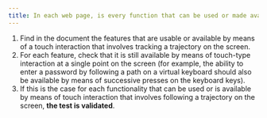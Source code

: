 ```yaml
---
title: In each web page, is every function that can be used or made available following a gesture based on tracking a trajectory on the screen also usable or available following a touch at a single point on the screen (excluding special cases)?
---
```


1. Find in the document the features that are usable or available by means of a touch interaction that involves tracking a trajectory on the screen.
2. For each feature, check that it is still available by means of touch-type interaction at a single point on the screen (for example, the ability to enter a password by following a path on a virtual keyboard should also be available by means of successive presses on the keyboard keys).
3. If this is the case for each functionality that can be used or is available by means of touch interaction that involves following a trajectory on the screen, **the test is validated**.